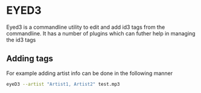 # EYED3

Eyed3 is a commandline utility to edit and add id3 tags from the commandline. It has a number of plugins which can futher help in managing the id3 tags

## Adding tags

For example adding artist info can be done in the following manner


```bash
eyeD3 --artist "Artist1, Artist2" test.mp3
```
